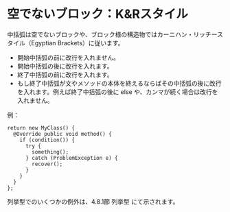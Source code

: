 # 空でないブロック：K&Rスタイル

中括弧は空でないブロックや、ブロック様の構造物ではカーニハン・リッチースタイル（Egyptian Brackets）に従います。

* 開始中括弧の前に改行を入れません。
* 開始中括弧の後に改行を入れます。
* 終了中括弧の前に改行を入れます。
* もし終了中括弧が文やメソッドの本体を終えるならばその中括弧の後に改行を入れます。例えば終了中括弧の後に else や、カンマが続く場合は改行を入れません。

例：

```
return new MyClass() {
  @Override public void method() {
    if (condition()) {
      try {
        something();
      } catch (ProblemException e) {
        recover();
      }
    }
  }
};
```
列挙型でのいくつかの例外は、4.8.1節 列挙型 にて示されます。
